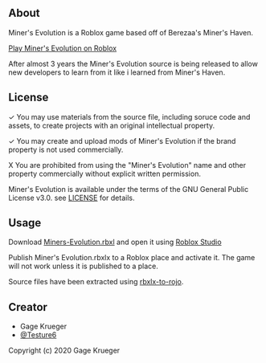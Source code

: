 ## About
Miner's Evolution is a Roblox game based off of Berezaa's Miner's Haven.

[Play Miner's Evolution on Roblox](https://www.roblox.com/games/3138399874)

After almost 3 years the Miner's Evolution source is being released to allow new developers to learn from it like i learned from Miner's Haven.

## License

✓ You may use materials from the source file, including soruce code and assets, to create projects with an original intellectual property.

✓ You may create and upload mods of Miner's Evolution if the brand property is not used commercially.

X You are prohibited from using the "Miner's Evolution" name and other property commercially without explicit written permission.

Miner's Evolution is available under the terms of the GNU General Public License v3.0. see [LICENSE](LICENSE) for details.

## Usage

Download [Miners-Evolution.rbxl](Miners-Evolution.rbxl) and open it using [Roblox Studio](https://www.roblox.com/create)

Publish Miner's Evolution.rbxlx to a Roblox place and activate it. The game will not work unless it is published to a place.

Source files have been extracted using [rbxlx-to-rojo](https://github.com/rojo-rbx/rbxlx-to-rojo).

## Creator
* Gage Krueger
* [@Testure6](https://twitter.com/Testure6)

Copyright (c) 2020 Gage Krueger
